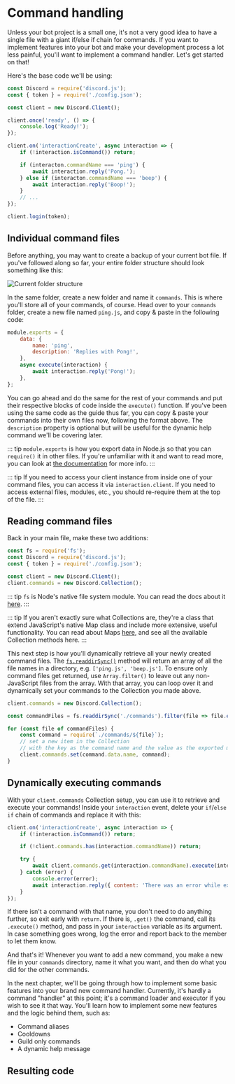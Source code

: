 # Command handling

Unless your bot project is a small one, it's not a very good idea to have a single file with a giant if/else if chain for commands. If you want to implement features into your bot and make your development process a lot less painful, you'll want to implement a command handler. Let's get started on that!

Here's the base code we'll be using:

```js
const Discord = require('discord.js');
const { token } = require('./config.json');

const client = new Discord.Client();

client.once('ready', () => {
	console.log('Ready!');
});

client.on('interactionCreate', async interaction => {
	if (!interaction.isCommand()) return;

	if (interacton.commandName === 'ping') {
		await interaction.reply('Pong.');
	} else if (interacton.commandName === 'beep') {
		await interaction.reply('Boop!');
	}
	// ...
});

client.login(token);
```

## Individual command files

Before anything, you may want to create a backup of your current bot file. If you've followed along so far, your entire folder structure should look something like this:

![Current folder structure](./images/folder-structure.png)

In the same folder, create a new folder and name it `commands`. This is where you'll store all of your commands, of course. Head over to your `commands` folder, create a new file named `ping.js`, and copy & paste in the following code:

```js
module.exports = {
	data: {
		name: 'ping',
		description: 'Replies with Pong!',
	},
	async execute(interaction) {
		await interaction.reply('Pong!');
	},
};
```

You can go ahead and do the same for the rest of your commands and put their respective blocks of code inside the `execute()` function. If you've been using the same code as the guide thus far, you can copy & paste your commands into their own files now, following the format above. The `description` property is optional but will be useful for the dynamic help command we'll be covering later.

::: tip
`module.exports` is how you export data in Node.js so that you can `require()` it in other files. If you're unfamiliar with it and want to read more, you can look at [the documentation](https://nodejs.org/api/modules.html#modules_module_exports) for more info.
:::

::: tip
If you need to access your client instance from inside one of your command files, you can access it via `interaction.client`. If you need to access external files, modules, etc., you should re-require them at the top of the file.
:::

## Reading command files

Back in your main file, make these two additions:

```js {1,6}
const fs = require('fs');
const Discord = require('discord.js');
const { token } = require('./config.json');

const client = new Discord.Client();
client.commands = new Discord.Collection();
```

::: tip
`fs` is Node's native file system module. You can read the docs about it [here](https://nodejs.org/api/fs.html).
:::

::: tip
If you aren't exactly sure what Collections are, they're a class that extend JavaScript's native Map class and include more extensive, useful functionality. You can read about Maps [here](https://developer.mozilla.org/en-US/docs/Web/JavaScript/Reference/Global_Objects/Map), and see all the available Collection methods <DocsLink section="collection" path="class/Collection">here</DocsLink>.
:::

This next step is how you'll dynamically retrieve all your newly created command files. The [`fs.readdirSync()`](https://nodejs.org/api/fs.html#fs_fs_readdirsync_path_options) method will return an array of all the file names in a directory, e.g. `['ping.js', 'beep.js']`. To ensure only command files get returned, use `Array.filter()` to leave out any non-JavaScript files from the array. With that array, you can loop over it and dynamically set your commands to the Collection you made above.

```js {3,5-10}
client.commands = new Discord.Collection();

const commandFiles = fs.readdirSync('./commands').filter(file => file.endsWith('.js'));

for (const file of commandFiles) {
	const command = require(`./commands/${file}`);
	// set a new item in the Collection
	// with the key as the command name and the value as the exported module
	client.commands.set(command.data.name, command);
}
```

## Dynamically executing commands

With your `client.commands` Collection setup, you can use it to retrieve and execute your commands! Inside your `interaction` event, delete your `if`/`else if` chain of commands and replace it with this:

```js {6-12}
client.on('interactionCreate', async interaction => {
	if (!interaction.isCommand()) return;

	if (!client.commands.has(interaction.commandName)) return;

	try {
		await client.commands.get(interaction.commandName).execute(interaction);
	} catch (error) {
		console.error(error);
		await interaction.reply({ content: 'There was an error while executing this command!', ephemeral: true });
	}
});
```

If there isn't a command with that name, you don't need to do anything further, so exit early with `return`. If there is, `.get()` the command, call its `.execute()` method, and pass in your `interaction` variable as its argument. In case something goes wrong, log the error and report back to the member to let them know.

And that's it! Whenever you want to add a new command, you make a new file in your `commands` directory, name it what you want, and then do what you did for the other commands.

In the next chapter, we'll be going through how to implement some basic features into your brand new command handler. Currently, it's hardly a command "handler" at this point; it's a command loader and executor if you wish to see it that way. You'll learn how to implement some new features and the logic behind them, such as:

* Command aliases
* Cooldowns
* Guild only commands
* A dynamic help message

## Resulting code

<ResultingCode path="command-handling/file-setup" />
